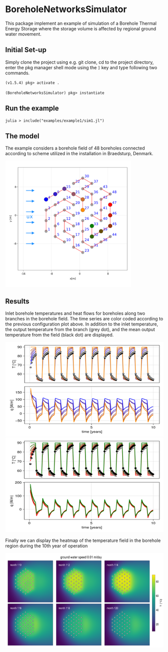 # BoreholeNetworksSimulator

This package implement an example of simulation of a Borehole Thermal Energy Storage where the storage volume is affected by regional ground water movement. 


## Initial Set-up
Simply clone the project using e.g. git clone, cd to the project directory, enter the pkg manager shell mode using the `]` key and type following two commands.
```
(v1.5.4) pkg> activate .

(BoreholeNetworksSimulator) pkg> instantiate 
```

## Run the example
```
julia > include("examples/example1/sim1.jl") 
```

## The model 
The example considers a borehole field of 48 boreholes connected according to scheme utilized in the installation in Braedsturp, Denmark. 

<img src="./examples/example1/results/configuration.png" width="400" height="400" />

## Results

Inlet borehole temperatures and heat flows for boreholes along two branches in the borehole field. The time series are color coded according to the previous configuration plot above. In addition to the inlet temperature, the output temperature from the branch (grey dot), and the mean output temperature from the field (black dot) are displayed.

<img src="./examples/example1/results/sym1/branch1_test1.png" width="600" height="300" />
<img src="./examples/example1/results/sym1/branch2_test1.png" width="600" height="300" />


Finally we can display the heatmap of the temperature field in the borehole region during the 10th year of operation

<img src="./examples/example1/results/sym1/heatmap_test1.png" width="600" height="300" />
